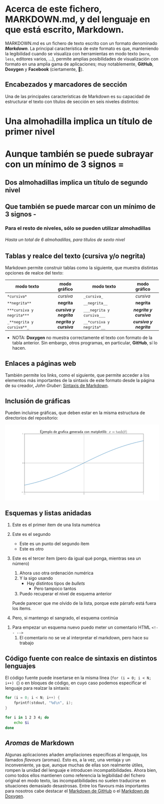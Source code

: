 Acerca de este fichero, MARKDOWN.md, y del lenguaje en que está escrito, Markdown.
==================================================================================

MARKDOWN.md es un fichero de texto escrito con un formato denominado _**Markdown**_. La principal
característica de este formato es que, manteniendo la legibilidad cuando se visualiza con herramientas en 
modo texto (`more`, `less`, editores varios, ...), permite amplias posibilidades de visualización con
formato en una amplia gama de aplicaciones; muy notablemente, **GitHub**, **Doxygen** y **Facebook**
(ciertamente, :eyes:).


Encabezados y marcadores de sección
-----------------------------------

Una de las principales características de Markdown es su capacidad de estructurar el texto con títulos de 
sección en seis niveles distintos:

# Una almohadilla implica un título de primer nivel

Aunque también se puede subrayar con un mínimo de 3 signos =
============================================================

## Dos almohadillas implica un título de segundo nivel

Que también se puede marcar con un mínimo de 3 signos -
-------------------------------------------------------

### Para el resto de niveles, sólo se pueden utilizar almohadillas

###### Hasta un total de 6 almohadillas, para títulos de sexto nivel


Tablas y realce del texto (cursiva y/o negrita)
-----------------------------------------------

Markdown permite construir tablas como la siguiente, que muestra distintas opciones de realce del texto:

modo texto               |modo gráfico           |modo texto                |modo gráfico
-------------------------| :-------------------: |--------------------------| :--------------------:
`*cursiva*`              |*cursiva*              |`_cursiva_`               |_cursiva_              
`**negrita**`            |**negrita**            |`__negrita__`             |__negrita__            
`***cursiva y negrita***`|***cursiva y negrita***|`___negrita y cursiva___` |___negrita y cursiva___
`_**negrita y cursiva**_`|__*negrita y cursiva*__|`__*cursiva y negrita*__ `|_**cursiva y negrita**_

- NOTA: **Doxygen** no muestra correctamente el texto con formato de la tabla anterior. Sin embargo, otros
  programas, en particular, **GitHub**, sí lo hacen.


Enlaces a páginas web
---------------------

También permite los links, como el siguiente, que permite acceder a los elementos más importantes de la 
sintaxis de este formato desde la página de su creador, _John Gruber_:
[Sintaxis de Markdown](https://daringfireball.net/projects/markdown/syntax).


Inclusión de gráficas
---------------------

Pueden incluirse gráficas, que deben estar en la misma estructura de directorios del repositorio:

<img src="img/tanh.png" width="640" align="center">


Esquemas y listas anidadas
--------------------------

1. Este es el primer ítem de una lista numérica
2. Este es el segundo
    * Este es un punto del segundo ítem
    * Este es otro
1. Este es el tercer ítem (pero da igual qué ponga, mientras sea un número)
    1. Ahora uso otra ordenación numérica
    1. Y la sigo usando
        + Hay distintos tipos de *bullets*
        	- Pero tampoco tantos
    1. Puedo recuperar el nivel de esquema anterior

   Puede parecer que me olvido de la lista, porque este párrafo está fuera los ítems.

1. Pero, si mantengo el sangrado, el esquema continúa

<!-- -->

1. Para empezar un esquema nuevo puedo meter un comentario HTML `<!-- -->`
    1. El comentario no se ve al interpretar el markdown, pero hace su trabajo


Código fuente con realce de sintaxis en distintos lenguajes
-----------------------------------------------------------

El código fuente puede insertarse en la misma línea (`for (i = 0; i < N; i++) {`) o en bloques de
código, en cuyo caso podemos especificar el lenguaje para realzar la sintaxis:

```c
for (i = 0; i < N; i++) {
	fprintf(stdout, "%d\n", i);
}
```

```bash
for i in 1 2 3 4; do
	echo $i
done
```

_Aromas_ de Markdown
--------------------

Algunas aplicaciones añaden ampliaciones específicas al lenguaje, los llamados _flavours_ (aromas). Esto
es, a la vez, una ventaja y un inconveniente, ya que, aunque muchas de ellas son realmente útiles, rompen
la unidad del lenguaje e introducen incompatibilidades. Ahora bien, como todos ellos mantienen como
referencia la legibilidad del fichero original en modo texto, las incompatibilidades no suelen traducirse
en situaciones demasiado desastrosas. Entre los flavours más importantes para nosotros cabe destacar el
[Markdown de GitHub](https://guides.github.com/features/mastering-markdown/) o el
[Markdown de Doxygen](http://www.doxygen.nl/manual/markdown.html).
